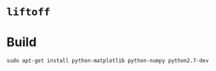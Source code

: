 # `liftoff`

# Build

``` shell
sudo apt-get install python-matplotlib python-numpy python2.7-dev
```

